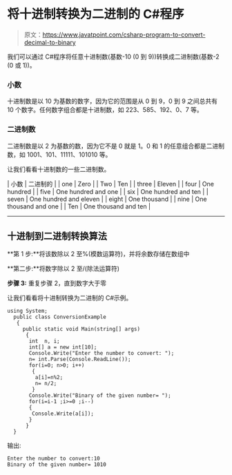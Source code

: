 # 将十进制转换为二进制的 C#程序

> 原文：<https://www.javatpoint.com/csharp-program-to-convert-decimal-to-binary>

我们可以通过 C#程序将任意十进制数(基数-10 (0 到 9))转换成二进制数(基数-2 (0 或 1))。

### 小数

十进制数是以 10 为基数的数字，因为它的范围是从 0 到 9，0 到 9 之间总共有 10 个数字。任何数字组合都是十进制数，如 223、585、192、0、7 等。

### 二进制数

二进制数是以 2 为基数的数，因为它不是 0 就是 1。0 和 1 的任意组合都是二进制数，如 1001、101、11111、101010 等。

让我们看看十进制数的一些二进制数。

| 小数 | 二进制的 |
| one | Zero |
| Two | Ten |
| three | Eleven |
| four | One hundred |
| five | One hundred and one |
| six | One hundred and ten |
| seven | One hundred and eleven |
| eight | One thousand |
| nine | One thousand and one |
| Ten | One thousand and ten |

* * *

## 十进制到二进制转换算法

**第 1 步:**将该数除以 2 至%(模数运算符)，并将余数存储在数组中

**第二步:**将数字除以 2 至/(除法运算符)

**步骤 3:** 重复步骤 2，直到数字大于零

让我们看看将十进制转换为二进制的 C#示例。

```
using System;
  public class ConversionExample
   {
     public static void Main(string[] args)
      {
       int  n, i;     
       int[] a = new int[10];   
       Console.Write("Enter the number to convert: ");  
       n= int.Parse(Console.ReadLine());   
       for(i=0; n>0; i++)    
        {    
         a[i]=n%2;    
         n= n/2;  
        }    
       Console.Write("Binary of the given number= ");    
       for(i=i-1 ;i>=0 ;i--)    
       {    
        Console.Write(a[i]);    
       }               
      }
  }

```

输出:

```
Enter the number to convert:10
Binary of the given number= 1010 

```